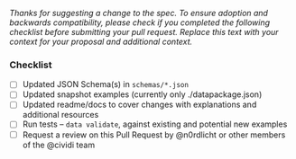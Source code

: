 *Thanks for suggesting a change to the spec. To ensure adoption and backwards compatibility, please check if you completed the following checklist before submitting your pull request. Replace this text with your context for your proposal and additional context.*

### Checklist

- [ ] Updated JSON Schema(s) in `schemas/*.json`
- [ ] Updated snapshot examples (currently only ./datapackage.json)
- [ ] Updated readme/docs to cover changes with explanations and additional resources
- [ ] Run tests – `data validate`, against existing and potential new examples
- [ ] Request a review on this Pull Request by @n0rdlicht or other members of the @cividi team

<!-- _NOTE: these things are not required to open a PR and can be done afterwards / while the PR is open._ -->